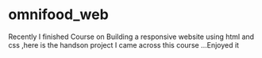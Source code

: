 # omnifood_web
Recently I finished Course on Building a responsive website using html and css ,here is the handson project I came across this course ...Enjoyed it 

